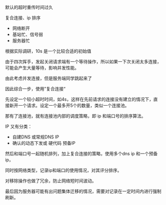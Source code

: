 默认的超时重传时间过久  

复合连接、ip 排序  



- 网络断开
- 基站忙、信号弱
- 服务器忙



根据实际调研，10s 是一个比较合适的初始值 

由于四次挥手，发起关闭请求端有一个等待操作，所以如果一下次关闭太多连接，可能会产生大量等待，影响并发性能。

  

由此考虑并发连接，但是服务端同学跳起来了  

因此综合一步，使用”复合连接“   

先设定一个较小超时时间，如4s，这样在先前请求的连接没有建立的情况下，直接新开一个请求。设定一个最多开5个的数量，类似一个连接池。  

 

那有了连接池，就有连接池内部的调度策略，即 ip 和端口号的排序算法。

IP 又有分类：  

- 自建DNS 或常规DNS IP
- 确认的动态下发或 硬代码 预备IP

然后和端口号一起随机排列，加上复合连接的策略，使用多个dns ip 和一个预备ip，  

同时按网络类型，记录ip和端口的使用情况，对其评分排序。  

对移除操作也做了冗余，防止网络短时间波动。  

最后因为服务器可能有出问题集体迁移的情况，需要对记录在一定时间内进行强制刷新。